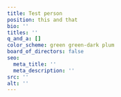 ```yaml
---
title: Test person
position: this and that
bio: ''
titles: ''
q_and_a: []
color_scheme: green green-dark plum
board_of_directors: false
seo:
  meta_title: ''
  meta_description: ''
src: ''
alt: ''
---
```


